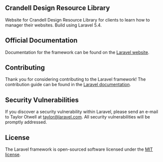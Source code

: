 ## Crandell Design Resource Library

Website for Crandell Design Resource Library for clients to learn how to manager their websites. Build using Laravel 5.4.

## Official Documentation

Documentation for the framework can be found on the [Laravel website](http://laravel.com/docs).
## Contributing

Thank you for considering contributing to the Laravel framework! The contribution guide can be found in the [Laravel documentation](http://laravel.com/docs/contributions).

## Security Vulnerabilities

If you discover a security vulnerability within Laravel, please send an e-mail to Taylor Otwell at taylor@laravel.com. All security vulnerabilities will be promptly addressed.

## License

The Laravel framework is open-sourced software licensed under the [MIT license](http://opensource.org/licenses/MIT).
